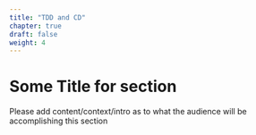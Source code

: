 ```yaml
---
title: "TDD and CD"
chapter: true
draft: false
weight: 4
---
```


# Some Title for section

Please add content/context/intro as to what the audience will be accomplishing this section
